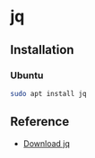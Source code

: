# jq

## Installation

### Ubuntu

```sh
sudo apt install jq
```

## Reference

- [Download jq](https://jqlang.github.io/jq/download/)
